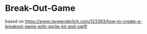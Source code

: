 # Break-Out-Game

based on https://www.raywenderlich.com/123393/how-to-create-a-breakout-game-with-sprite-kit-and-swift
